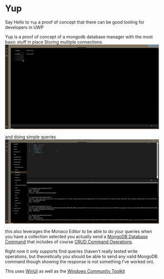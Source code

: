 # Yup
Say Hello to `Yup` a proof of concept that there can be good tooling for developers in UWP

Yup is a proof of concept of a mongodb database manager with the most basic stuff in place
Storing multiple connections
![databases](./databases.png)

and doing simple queries
![Query](./query.png)


this also leverages the Monaco Editor to be able to do your queries
when you have a collection selected you actually send a [MongoDB Database Command](https://docs.mongodb.com/manual/reference/command/)
that includes of course [CRUD Command Operations](https://docs.mongodb.com/manual/reference/command/#query-and-write-operation-commands).

Right now it only supports find queries (haven't really tested write operations, but theoretically you should be able to send any valid MongoDB command though showing the response is not something I've worked on).

This uses [WinUI](https://github.com/Microsoft/microsoft-ui-xaml) as well as the [Windows Community Toolkit](https://github.com/windows-toolkit/WindowsCommunityToolkit)